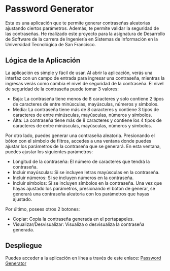 # Password Generator
Esta es una aplicación que te permite generar contraseñas aleatorias ajustando ciertos parámetros. Además, te permite validar la seguridad de las contraseñas.
He realizado este proyecto para la asignatura de Desarrollo de Software de la carrera de Ingeniería en Sistemas de Información en la Universidad Tecnológica de San Francisco.

## Lógica de la Aplicación
La aplicación es simple y fácil de usar. Al abrir la aplicación, verás una interfaz con un campo de entrada para ingresar una contraseña, mientras la ingresas verás como cambia el nivel de seguridad de la contraseña.
El nivel de seguridad de la contraseña puede tomar 3 valores:
- Baja: La contraseña tiene menos de 8 caracteres y solo contiene 2 tipos de caracteres de entre minúsculas, mayúsculas, números y símbolos.
- Media: La contraseña tiene más de 8 caracteres y contiene 3 tipos de caracteres de entre minúsculas, mayúsculas, números y símbolos.
- Alta: La contraseña tiene más de 8 caracteres y contiene los 4 tipos de caracteres de entre minúsculas, mayúsculas, números y símbolos.

Por otro lado, puedes generar una contraseña aleatoria. Presionando el bóton con el símbolo de filtros, accedes a una ventana donde puedes ajustar los parámetros de la contraseña que se generará. 
En esta ventana, puedes ajustar los siguientes parámetros:
- Longitud de la contraseña: El número de caracteres que tendrá la contraseña.
- Incluir mayúsculas: Si se incluyen letras mayúsculas en la contraseña.
- Incluir números: Si se incluyen números en la contraseña.
- Incluir símbolos: Si se incluyen símbolos en la contraseña.
Una vez que hayas ajustado los parámetros, presionando el bóton de generar, se generará una contraseña aleatoria con los parámetros que hayas ajustado.

Por último, posees otros 2 botones:
- Copiar: Copia la contraseña generada en el portapapeles.
- Visualizar/Desvisualizar: Visualiza o desvisualiza la contraseña generada.

## Despliegue
Puedes acceder a la aplicación en línea a través de este enlace:
[Password Generator](https://maico-zurbriggen.github.io/password_generator/)